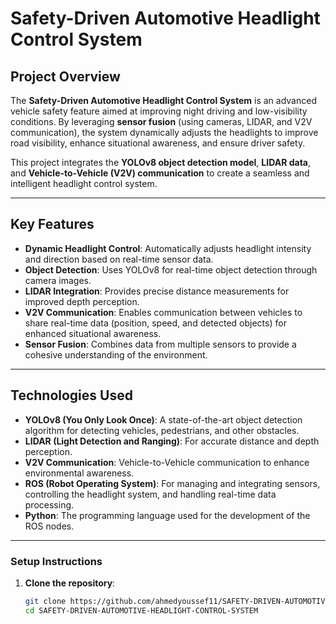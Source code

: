 # **Safety-Driven Automotive Headlight Control System**

## **Project Overview**
The **Safety-Driven Automotive Headlight Control System** is an advanced vehicle safety feature aimed at improving night driving and low-visibility conditions. By leveraging **sensor fusion** (using cameras, LIDAR, and V2V communication), the system dynamically adjusts the headlights to improve road visibility, enhance situational awareness, and ensure driver safety.

This project integrates the **YOLOv8 object detection model**, **LIDAR data**, and **Vehicle-to-Vehicle (V2V) communication** to create a seamless and intelligent headlight control system.

---

## **Key Features**
- **Dynamic Headlight Control**: Automatically adjusts headlight intensity and direction based on real-time sensor data.
- **Object Detection**: Uses YOLOv8 for real-time object detection through camera images.
- **LIDAR Integration**: Provides precise distance measurements for improved depth perception.
- **V2V Communication**: Enables communication between vehicles to share real-time data (position, speed, and detected objects) for enhanced situational awareness.
- **Sensor Fusion**: Combines data from multiple sensors to provide a cohesive understanding of the environment.

---

## **Technologies Used**
- **YOLOv8 (You Only Look Once)**: A state-of-the-art object detection algorithm for detecting vehicles, pedestrians, and other obstacles.
- **LIDAR (Light Detection and Ranging)**: For accurate distance and depth perception.
- **V2V Communication**: Vehicle-to-Vehicle communication to enhance environmental awareness.
- **ROS (Robot Operating System)**: For managing and integrating sensors, controlling the headlight system, and handling real-time data processing.
- **Python**: The programming language used for the development of the ROS nodes.

---

### **Setup Instructions**
1. **Clone the repository**:
   ```bash
   git clone https://github.com/ahmedyoussef11/SAFETY-DRIVEN-AUTOMOTIVE-HEADLIGHT-CONTROL-SYSTEM.git
   cd SAFETY-DRIVEN-AUTOMOTIVE-HEADLIGHT-CONTROL-SYSTEM
